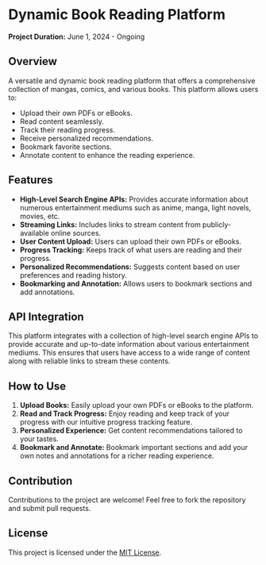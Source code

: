# Dynamic Book Reading Platform

**Project Duration:** June 1, 2024 - Ongoing

## Overview

A versatile and dynamic book reading platform that offers a comprehensive collection of mangas, comics, and various books. This platform allows users to:

- Upload their own PDFs or eBooks.
- Read content seamlessly.
- Track their reading progress.
- Receive personalized recommendations.
- Bookmark favorite sections.
- Annotate content to enhance the reading experience.

## Features

- **High-Level Search Engine APIs:** Provides accurate information about numerous entertainment mediums such as anime, manga, light novels, movies, etc.
- **Streaming Links:** Includes links to stream content from publicly-available online sources.
- **User Content Upload:** Users can upload their own PDFs or eBooks.
- **Progress Tracking:** Keeps track of what users are reading and their progress.
- **Personalized Recommendations:** Suggests content based on user preferences and reading history.
- **Bookmarking and Annotation:** Allows users to bookmark sections and add annotations.

## API Integration

This platform integrates with a collection of high-level search engine APIs to provide accurate and up-to-date information about various entertainment mediums. This ensures that users have access to a wide range of content along with reliable links to stream these contents.

## How to Use

1. **Upload Books:** Easily upload your own PDFs or eBooks to the platform.
2. **Read and Track Progress:** Enjoy reading and keep track of your progress with our intuitive progress tracking feature.
3. **Personalized Experience:** Get content recommendations tailored to your tastes.
4. **Bookmark and Annotate:** Bookmark important sections and add your own notes and annotations for a richer reading experience.

## Contribution

Contributions to the project are welcome! Feel free to fork the repository and submit pull requests.

## License

This project is licensed under the [MIT License](LICENSE).
